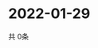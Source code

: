 # 2022-01-29
  共 0条

  <!-- BEGIN -->
  <!-- 最后更新时间Sat Jan 29 2022 09:04:03 GMT+0000 (Coordinated Universal Time) -->
  
  <!-- END -->
  
  